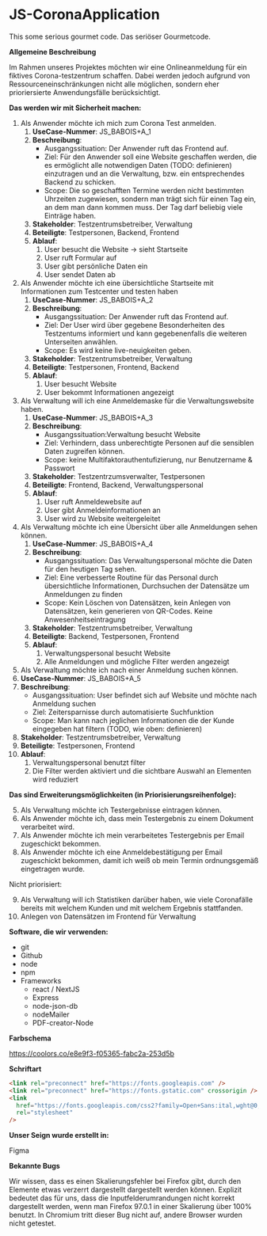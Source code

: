 # JS-CoronaApplication

This some serious gourmet code.
Das seriöser Gourmetcode.

**Allgemeine Beschreibung**

Im Rahmen unseres Projektes möchten wir eine Onlineanmeldung für ein fiktives Corona-testzentrum schaffen. Dabei werden jedoch aufgrund von Ressourceneinschränkungen nicht alle möglichen, sondern eher prioriersierte Anwendungsfälle berücksichtigt.

**Das werden wir mit Sicherheit machen:**

1. Als Anwender möchte ich mich zum Corona Test anmelden.
   1. **UseCase-Nummer**: JS_BABOIS+A_1
   2. **Beschreibung**:
      - Ausgangssituation: Der Anwender ruft das Frontend auf.
      - Ziel: Für den Anwender soll eine Website geschaffen werden,
        die es ermöglicht alle notwendigen Daten (TODO: definieren) einzutragen und an die Verwaltung, bzw. ein entsprechendes Backend zu schicken.
      - Scope: Die so geschafften Termine werden nicht bestimmten Uhrzeiten zugewiesen, sondern man trägt sich für einen Tag ein, an dem man dann kommen muss. Der Tag darf beliebig viele Einträge haben.
   3. **Stakeholder**: Testzentrumsbetreiber, Verwaltung
   4. **Beteiligte**: Testpersonen, Backend, Frontend
   5. **Ablauf**:
      1. User besucht die Website -> sieht Startseite
      2. User ruft Formular auf
      3. User gibt persönliche Daten ein
      4. User sendet Daten ab
2. Als Anwender möchte ich eine übersichtliche Startseite mit Informationen zum Testcenter und testen haben
   1. **UseCase-Nummer**: JS_BABOIS+A_2
   2. **Beschreibung**:
      - Ausgangssituation: Der Anwender ruft das Frontend auf.
      - Ziel: Der User wird über gegebene Besonderheiten des Testzentums informiert und kann gegebenenfalls die weiteren Unterseiten anwählen.
      - Scope: Es wird keine live-neuigkeiten geben.
   3. **Stakeholder**: Testzentrumsbetreiber, Verwaltung
   4. **Beteiligte**: Testpersonen, Frontend, Backend
   5. **Ablauf**:
      1. User besucht Website
      2. User bekommt Informationen angezeigt
3. Als Verwaltung will ich eine Anmeldemaske für die Verwaltungswebsite haben.
   1. **UseCase-Nummer**: JS_BABOIS+A_3
   2. **Beschreibung**:
      - Ausgangssituation:Verwaltung besucht Website
      - Ziel: Verhindern, dass unberechtigte Personen auf die sensiblen Daten zugreifen können.
      - Scope: keine Multifaktorauthentufizierung, nur Benutzername & Passwort 
   3. **Stakeholder**: Testzentrzumsverwalter, Testpersonen
   4. **Beteiligte**: Frontend, Backend, Verwaltungspersonal
   5. **Ablauf**:
      1. User ruft Anmeldewebsite auf
      2. User gibt Anmeldeinformationen an
      3. User wird zu Website weitergeleitet
4. Als Verwaltung möchte ich eine Übersicht über alle Anmeldungen sehen können.
   1. **UseCase-Nummer**: JS_BABOIS+A_4
   2. **Beschreibung**:
      - Ausgangssituation: Das Verwaltungspersonal möchte die Daten für den heutigen Tag sehen.
      - Ziel: Eine verbesserte Routine für das Personal durch übersichtliche Informationen, Durchsuchen der Datensätze um Anmeldungen zu finden
      - Scope: Kein Löschen von Datensätzen, kein Anlegen von Datensätzen, kein generieren von QR-Codes. Keine Anwesenheitseintragung
   3. **Stakeholder**: Testzentrumsbetreiber, Verwaltung
   4. **Beteiligte**: Backend, Testpersonen, Frontend
   5. **Ablauf**:
      1. Verwaltungspersonal besucht Website
      2. Alle Anmeldungen und mögliche Filter werden angezeigt
5. Als Verwaltung möchte ich nach einer Anmeldung suchen können.
  1. **UseCase-Nummer**: JS_BABOIS+A_5
   2. **Beschreibung**:
      - Ausgangssituation: User befindet sich auf Website und möchte nach Anmeldung suchen
      - Ziel: Zeitersparnisse durch automatisierte Suchfunktion 
      - Scope: Man kann nach jeglichen Informationen die der Kunde eingegeben hat filtern (TODO, wie oben: definieren)
   3. **Stakeholder**: Testzentrumsbetreiber, Verwaltung
   4. **Beteiligte**: Testpersonen, Frontend
   5. **Ablauf**:
      1. Verwaltungspersonal benutzt filter
      2. Die Filter werden aktiviert und die sichtbare Auswahl an Elementen wird reduziert

**Das sind Erweiterungsmöglichkeiten (in Priorisierungsreihenfolge):**

5. Als Verwaltung möchte ich Testergebnisse eintragen können.
6. Als Anwender möchte ich, dass mein Testergebnis zu einem Dokument verarbeitet wird.
7. Als Anwender möchte ich mein verarbeitetes Testergebnis per Email zugeschickt bekommen.
8. Als Anwender möchte ich eine Anmeldebestätigung per Email zugeschickt bekommen, damit ich weiß ob mein Termin ordnungsgemäß eingetragen wurde.

Nicht priorisiert:

9. Als Verwaltung will ich Statistiken darüber haben, wie viele Coronafälle bereits mit welchem Kunden und mit welchem Ergebnis stattfanden.
10. Anlegen von Datensätzen im Frontend für Verwaltung

**Software, die wir verwenden:**

- git
- Github
- node 
- npm
- Frameworks
  - react / NextJS
  - Express
  - node-json-db
  - nodeMailer
  - PDF-creator-Node

**Farbschema**

https://coolors.co/e8e9f3-f05365-fabc2a-253d5b

**Schriftart**

```html
<link rel="preconnect" href="https://fonts.googleapis.com" />
<link rel="preconnect" href="https://fonts.gstatic.com" crossorigin />
<link
  href="https://fonts.googleapis.com/css2?family=Open+Sans:ital,wght@0,300;0,600;0,700;1,400&display=swap"
  rel="stylesheet"
/>
```

**Unser Seign wurde erstellt in:**

Figma


**Bekannte Bugs**

Wir wissen, dass es einen Skalierungsfehler bei Firefox gibt, durch den Elemente etwas verzerrt dargestellt dargestellt werden können. Explizit bedeutet das für uns, dass die Inputfelderumrandungen nicht korrekt dargestellt werden, wenn man Firefox 97.0.1 in einer Skalierung über 100% benutzt. In Chromium tritt dieser Bug nicht auf, andere Browser wurden nicht getestet.